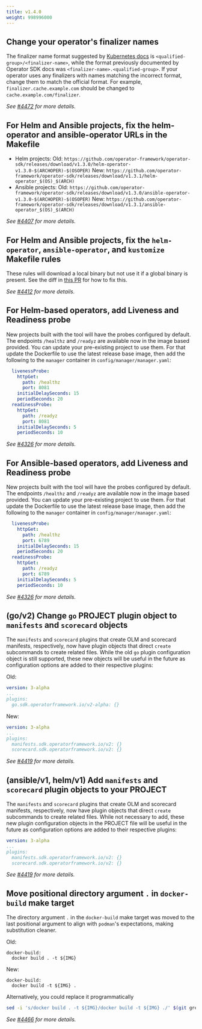 ```yaml
---
title: v1.4.0
weight: 998996000
---
```


## Change your operator's finalizer names

The finalizer name format suggested by [Kubernetes docs](https://kubernetes.io/docs/tasks/extend-kubernetes/custom-resources/custom-resource-definitions/#finalizers) is `<qualified-group>/<finalizer-name>`, while the format previously documented by Operator SDK docs was `<finalizer-name>.<qualified-group>`. If your operator uses any finalizers with names matching the incorrect format, change them to match the official format. For example, `finalizer.cache.example.com` should be changed to `cache.example.com/finalizer`.

_See [#4472](https://github.com/operator-framework/operator-sdk/pull/4472) for more details._

## For Helm and Ansible projects, fix the helm-operator and ansible-operator URLs in the Makefile

- Helm projects:
	Old: `https://github.com/operator-framework/operator-sdk/releases/download/v1.3.0/helm-operator-v1.3.0-$(ARCHOPER)-$(OSOPER)`
	New: `https://github.com/operator-framework/operator-sdk/releases/download/v1.3.1/helm-operator_$(OS)_$(ARCH)`
- Ansible projects:
	Old: `https://github.com/operator-framework/operator-sdk/releases/download/v1.3.0/ansible-operator-v1.3.0-$(ARCHOPER)-$(OSOPER)`
	New: `https://github.com/operator-framework/operator-sdk/releases/download/v1.3.1/ansible-operator_$(OS)_$(ARCH)`

_See [#4407](https://github.com/operator-framework/operator-sdk/pull/4407) for more details._

## For Helm and Ansible projects, fix the `helm-operator`, `ansible-operator`, and `kustomize` Makefile rules

These rules will download a local binary but not use it if a global binary is present.
See the diff in [this PR](https://github.com/operator-framework/operator-sdk/pull/4407) for how to fix this.

_See [#4412](https://github.com/operator-framework/operator-sdk/pull/4407) for more details._

## For Helm-based operators, add Liveness and Readiness probe

New projects built with the tool will have the probes configured by default. The endpoints `/healthz` and `/readyz` are available now in the image based provided.
You can update your pre-existing project to use them. For that update the Dockerfile to use the latest release base image, then add the following to the `manager` container in `config/manager/manager.yaml`:
```yaml
  livenessProbe:
    httpGet:
      path: /healthz
      port: 8081
    initialDelaySeconds: 15
    periodSeconds: 20
  readinessProbe:
    httpGet:
      path: /readyz
      port: 8081
    initialDelaySeconds: 5
    periodSeconds: 10
```

_See [#4326](https://github.com/operator-framework/operator-sdk/pull/4326) for more details._

## For Ansible-based operators, add Liveness and Readiness probe

New projects built with the tool will have the probes configured by default. The endpoints `/healthz` and `/readyz` are available now in the image based provided.
You can update your pre-existing project to use them. For that update the Dockerfile to use the latest release base image, then add the following to the `manager` container in `config/manager/manager.yaml`:
```yaml
  livenessProbe:
    httpGet:
      path: /healthz
      port: 6789
    initialDelaySeconds: 15
    periodSeconds: 20
  readinessProbe:
    httpGet:
      path: /readyz
      port: 6789
    initialDelaySeconds: 5
    periodSeconds: 10
```

_See [#4326](https://github.com/operator-framework/operator-sdk/pull/4326) for more details._

## (go/v2) Change `go` PROJECT plugin object to `manifests` and `scorecard` objects

The `manifests` and `scorecard` plugins that create OLM and scorecard manifests, respectively, now have plugin objects that direct `create` subcommands to create related files. While the old `go` plugin configuration object is still supported, these new objects will be useful in the future as configuration options are added to their respective plugins:

Old:
```yaml
version: 3-alpha
...
plugins:
  go.sdk.operatorframework.io/v2-alpha: {}
```

New:
```yaml
version: 3-alpha
...
plugins:
  manifests.sdk.operatorframework.io/v2: {}
  scorecard.sdk.operatorframework.io/v2: {}
```

_See [#4419](https://github.com/operator-framework/operator-sdk/pull/4419) for more details._

## (ansible/v1, helm/v1) Add `manifests` and `scorecard` plugin objects to your PROJECT

The `manifests` and `scorecard` plugins that create OLM and scorecard manifests, respectively, now have plugin objects that direct `create` subcommands to create related files. While not necessary to add, these new plugin configuration objects in the PROJECT file will be useful in the future as configuration options are added to their respective plugins:
```yaml
version: 3-alpha
...
plugins:
  manifests.sdk.operatorframework.io/v2: {}
  scorecard.sdk.operatorframework.io/v2: {}
```

_See [#4419](https://github.com/operator-framework/operator-sdk/pull/4419) for more details._

## Move positional directory argument `.` in `docker-build` make target

The directory argument `.` in the `docker-build` make target was moved to the last positional argument to align with `podman`'s expectations, making substitution cleaner.

Old:
```make
docker-build:
  docker build . -t ${IMG}
```

New:
```make
docker-build:
  docker build -t ${IMG} .
```

Alternatively, you could replace it programmatically
```sh
sed -i 's/docker build . -t ${IMG}/docker build -t ${IMG} ./' $(git grep -l 'docker.*build \. ')
```

_See [#4466](https://github.com/operator-framework/operator-sdk/pull/4466) for more details._
